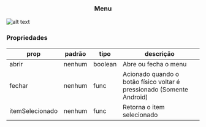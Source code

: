 <h3 align="center">Menu</h3> 

![alt text](https://media.giphy.com/media/3ov9k3q4dQSVMEn9II/giphy.gif)

### Propriedades 
| prop | padrão | tipo | descrição |
| ---- | ---- | ----| ---- |
| abrir | nenhum | boolean | Abre ou fecha o menu |
| fechar | nenhum | func | Acionado quando o botão físico voltar é pressionado (Somente Android) |
| itemSelecionado | nenhum | func | Retorna o item selecionado |